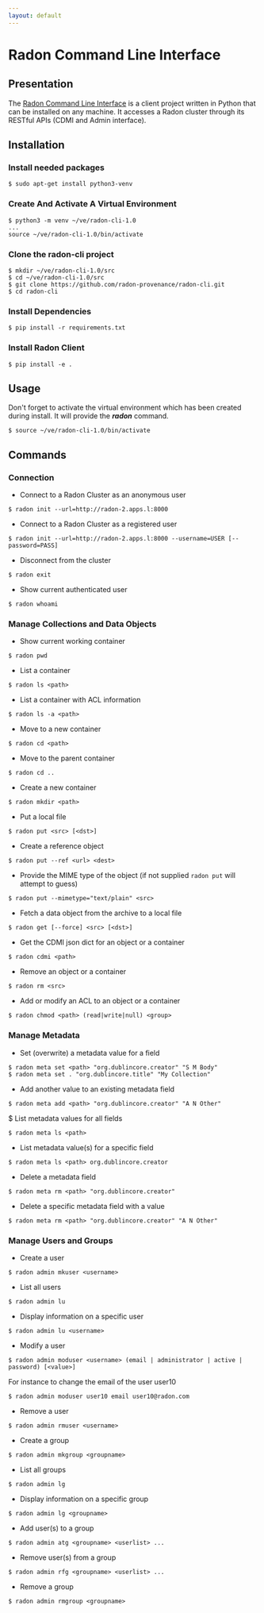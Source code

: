 ```yaml
---
layout: default
---
```


# Radon Command Line Interface


## Presentation

The [Radon Command Line Interface](https://github.com/radon-provenance/radon-cli)
is a client project written in Python that can be installed on any machine. 
It accesses a Radon cluster through its RESTful APIs (CDMI and Admin interface).


## Installation

### Install needed packages

```
$ sudo apt-get install python3-venv
```

### Create And Activate A Virtual Environment

```
$ python3 -m venv ~/ve/radon-cli-1.0
...
source ~/ve/radon-cli-1.0/bin/activate
```

### Clone the radon-cli project

```
$ mkdir ~/ve/radon-cli-1.0/src
$ cd ~/ve/radon-cli-1.0/src
$ git clone https://github.com/radon-provenance/radon-cli.git
$ cd radon-cli
```

### Install Dependencies

```
$ pip install -r requirements.txt
```

### Install Radon Client

```
$ pip install -e .
```

## Usage

Don't forget to activate the virtual environment which has been created during
install. It will provide the _**radon**_ command.

```
$ source ~/ve/radon-cli-1.0/bin/activate
```

## Commands

### Connection

* Connect to a Radon Cluster as an anonymous user

```
$ radon init --url=http://radon-2.apps.l:8000
```

* Connect to a Radon Cluster as a registered user

```
$ radon init --url=http://radon-2.apps.l:8000 --username=USER [--password=PASS]
```

* Disconnect from the cluster

```
$ radon exit
```

* Show current authenticated user

```
$ radon whoami
```

### Manage Collections and Data Objects

* Show current working container

```
$ radon pwd
```

* List a container

```
$ radon ls <path>
```

* List a container with ACL information

```
$ radon ls -a <path>
```

* Move to a new container

```
$ radon cd <path>
```

* Move to the parent container

```
$ radon cd ..
```

* Create a new container

```
$ radon mkdir <path>
```

* Put a local file

```
$ radon put <src> [<dst>]
```

* Create a reference object

```
$ radon put --ref <url> <dest>
```

* Provide the MIME type of the object (if not supplied
  ``radon put`` will attempt to guess)

```
$ radon put --mimetype="text/plain" <src>
```

* Fetch a data object from the archive to a local file

```
$ radon get [--force] <src> [<dst>]
```

* Get the CDMI json dict for an object or a container

```
$ radon cdmi <path>
```

* Remove an object or a container

```
$ radon rm <src>
```

* Add or modify an ACL to an object or a container

```
$ radon chmod <path> (read|write|null) <group>
```

### Manage Metadata


* Set (overwrite) a metadata value for a field

```
$ radon meta set <path> "org.dublincore.creator" "S M Body"
$ radon meta set . "org.dublincore.title" "My Collection"
```

* Add another value to an existing metadata field

```
$ radon meta add <path> "org.dublincore.creator" "A N Other"
```

$ List metadata values for all fields

```
$ radon meta ls <path>
```

* List metadata value(s) for a specific field

```
$ radon meta ls <path> org.dublincore.creator
```

* Delete a metadata field

```
$ radon meta rm <path> "org.dublincore.creator"
```

* Delete a specific metadata field with a value

```
$ radon meta rm <path> "org.dublincore.creator" "A N Other"
```

### Manage Users and Groups

* Create a user

```
$ radon admin mkuser <username>
```

* List all users

```
$ radon admin lu
```

* Display information on a specific user

```
$ radon admin lu <username>
```

* Modify a user

```
$ radon admin moduser <username> (email | administrator | active | password) [<value>]
```

For instance to change the email of the user user10

```
$ radon admin moduser user10 email user10@radon.com
```

* Remove a user

```
$ radon admin rmuser <username>
```

* Create a group

```
$ radon admin mkgroup <groupname>
```

* List all groups

```
$ radon admin lg
```

* Display information on a specific group

```
$ radon admin lg <groupname>
```

* Add user(s) to a group

```
$ radon admin atg <groupname> <userlist> ...
```

* Remove user(s) from a group

```
$ radon admin rfg <groupname> <userlist> ...
```

* Remove a group

```
$ radon admin rmgroup <groupname>
```
